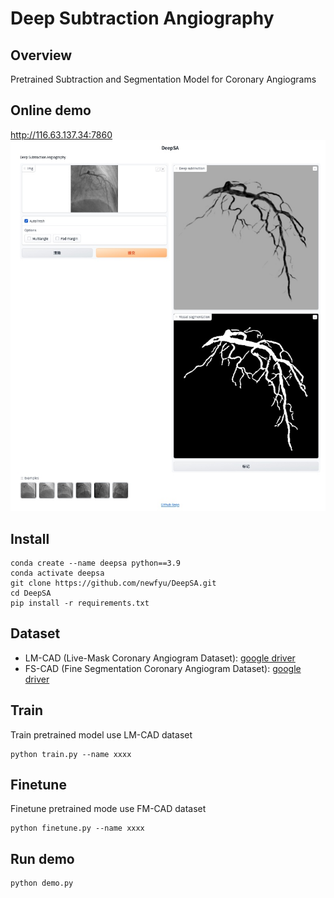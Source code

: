 # Deep Subtraction Angiography
## Overview
Pretrained Subtraction and Segmentation Model for Coronary Angiograms

## Online demo
http://116.63.137.34:7860
![demo](./example/demo.jpg)

## Install 
```shell
conda create --name deepsa python==3.9
conda activate deepsa
git clone https://github.com/newfyu/DeepSA.git
cd DeepSA
pip install -r requirements.txt
```


## Dataset
- LM-CAD (Live-Mask Coronary Angiogram Dataset): [google driver](https://drive.google.com/drive/folders/1fEKPNMcRv5qb8vKyaJzF1P9V9ZavA1xL)
- FS-CAD (Fine Segmentation Coronary Angiogram Dataset): [google driver](https://drive.google.com/drive/folders/1fEKPNMcRv5qb8vKyaJzF1P9V9ZavA1xL)

## Train
Train pretrained model use LM-CAD dataset
```shell
python train.py --name xxxx
```

## Finetune
Finetune pretrained mode use FM-CAD dataset
```
python finetune.py --name xxxx
```

## Run demo
```
python demo.py
```
